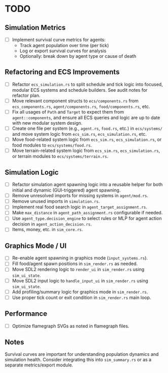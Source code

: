 # TODO

## Simulation Metrics
- [ ] Implement survival curve metrics for agents:
    - Track agent population over time (per tick)
    - Log or export survival curves for analysis
    - Optionally: break down by agent type or cause of death

## Refactoring and ECS Improvements
- [ ] Refactor `ecs_simulation.rs` to split schedule and tick logic into focused, modular ECS systems and schedule builders. See audit notes for refactor plan.
- [ ] Move relevant component structs to `ecs/components.rs` from `ecs_components.rs`, `agent/components.rs`, `food/components.rs`, etc.
- [ ] Fix all usages of `Path` and `Target` to expect them from `agent::components`, and ensure all ECS queries and logic are up to date with new modular system design.
- [ ] Create one file per system (e.g., `agent.rs`, `food.rs`, etc.) in `ecs/systems/` and move system logic from `ecs_sim.rs`, `ecs_simulation.rs`, etc.
- [ ] Move food-related system logic from `ecs_sim.rs`, `ecs_simulation.rs`, or food modules to `ecs/systems/food.rs`.
- [ ] Move terrain-related system logic from `ecs_sim.rs`, `ecs_simulation.rs`, or terrain modules to `ecs/systems/terrain.rs`.

## Simulation Logic
- [ ] Refactor simulation agent spawning logic into a reusable helper for both initial and dynamic (GUI-triggered) agent spawning.
- [ ] Remove unresolved imports for missing systems in `agent/mod.rs`.
- [ ] Remove unused imports in `simulation.rs`.
- [ ] Implement real food search logic in `agent_target_assignment.rs`.
- [ ] Make `max_distance` in `agent_path_assignment.rs` configurable if needed.
- [ ] Use `agent_type.decision_engine` to select rules or MLP for agent action decision in `agent_action_decision.rs`.
- [ ] Items, money, etc. in `sim_core.rs`.

## Graphics Mode / UI
- [ ] Re-enable agent spawning in graphics mode (`input_systems.rs`).
- [ ] Fill food/agent spawn positions in `sim_render.rs` as needed.
- [ ] Move SDL2 rendering logic to `render_ui` in `sim_render.rs` using `sim_ui_state`.
- [ ] Move SDL2 input logic to `handle_input_ui` in `sim_render.rs` using `sim_ui_state`.
- [ ] Add profiling/summary logic for graphics mode in `sim_render.rs`.
- [ ] Use proper tick count or exit condition in `sim_render.rs` main loop.

## Performance
- [ ] Optimize flamegraph SVGs as noted in flamegraph files.

## Notes
Survival curves are important for understanding population dynamics and simulation health. Consider integrating this into `sim_summary.rs` or as a separate metrics/export module.
